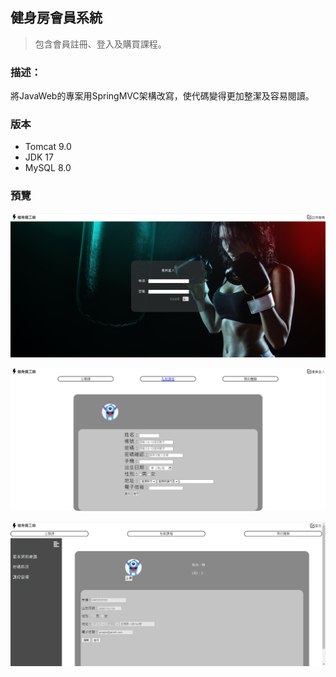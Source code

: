 ## 健身房會員系統
> 包含會員註冊、登入及購買課程。

### 描述：
將JavaWeb的專案用SpringMVC架構改寫，使代碼變得更加整潔及容易閱讀。

### 版本
- Tomcat 9.0 
- JDK 17
- MySQL 8.0


### 預覽
![image](https://github.com/Yys99522/JavaMVC/blob/main/preview/index.png)

![image](https://github.com/Yys99522/JavaMVC/blob/main/preview/register.png)

![image](https://github.com/Yys99522/JavaMVC/blob/main/preview/member.png)


